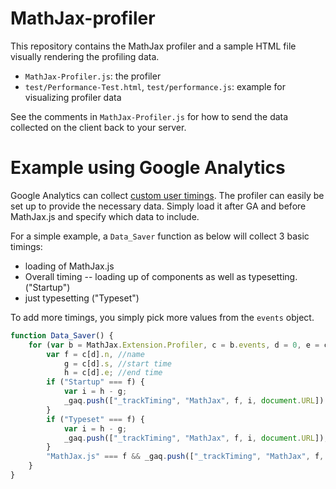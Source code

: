 # MathJax-profiler


This repository contains the MathJax profiler and a sample 
HTML file visually rendering the profiling data.

* `MathJax-Profiler.js`: the profiler
* `test/Performance-Test.html`, `test/performance.js`: example for visualizing profiler data
 
See the comments in `MathJax-Profiler.js` for how to send 
the data collected on the client back to your server.

# Example using Google Analytics

Google Analytics can collect [custom user timings](https://developers.google.com/analytics/devguides/collection/gajs/gaTrackingTiming). The profiler can easily be set up to provide the necessary data. Simply load it after GA and before MathJax.js and specify which data to include.

For a simple example, a `Data_Saver` function as below will collect 3 basic timings:

* loading of MathJax.js
* Overall timing -- loading up of components as well as typesetting. ("Startup")
* just typesetting ("Typeset")

To add more timings, you simply pick more values from the `events` object.

```javascript
function Data_Saver() {
    for (var b = MathJax.Extension.Profiler, c = b.events, d = 0, e = c.length; e > d; d++) {
        var f = c[d].n, //name
            g = c[d].s, //start time
            h = c[d].e; //end time
        if ("Startup" === f) {
            var i = h - g;
            _gaq.push(["_trackTiming", "MathJax", f, i, document.URL])
        }
        if ("Typeset" === f) {
            var i = h - g;
            _gaq.push(["_trackTiming", "MathJax", f, i, document.URL]), _gaq.push(["_trackTiming", "MathJax", "Total time", h, document.URL])
        }
        "MathJax.js" === f && _gaq.push(["_trackTiming", "MathJax", f, c[d].c, document.URL])
    }
}
